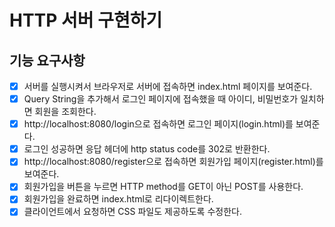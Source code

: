 # HTTP 서버 구현하기

## 기능 요구사항
* [x] 서버를 실행시켜서 브라우저로 서버에 접속하면 index.html 페이지를 보여준다.
* [x] Query String을 추가해서 로그인 페이지에 접속했을 때 아이디, 비밀번호가 일치하면 회원을 조회한다.
* [x] http://localhost:8080/login으로 접속하면 로그인 페이지(login.html)를 보여준다.
* [x] 로그인 성공하면 응답 헤더에 http status code를 302로 반환한다.
* [x] http://localhost:8080/register으로 접속하면 회원가입 페이지(register.html)를 보여준다.
* [x] 회원가입을 버튼을 누르면 HTTP method를 GET이 아닌 POST를 사용한다.
* [x] 회원가입을 완료하면 index.html로 리다이렉트한다.
* [x] 클라이언트에서 요청하면 CSS 파일도 제공하도록 수정한다.

